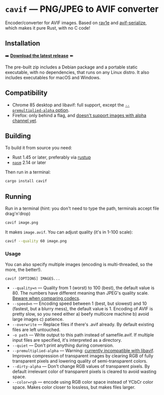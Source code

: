 # `cavif` — PNG/JPEG to AVIF converter

Encoder/converter for AVIF images. Based on [rav1e](//lib.rs/rav1e) and [avif-serialize](//lib.rs/avif-serialize), which makes it pure Rust, with no C code!

## Installation

➡️ **[Download the latest release](https://github.com/kornelski/cavif/releases)** ⬅️

The pre-built zip includes a Debian package and a portable static executable, with no dependencies, that runs on any Linux distro. It also includes executables for macOS and Windows.

## Compatibility

* Chrome 85 desktop and libavif: full support, except the [`--premultiplied-alpha` option](https://github.com/AOMediaCodec/libavif/issues/292).
* Firefox: only behind a flag, and [doesn't support images with alpha channel yet](https://github.com/mozilla/mp4parse-rust/pull/239).

## Building

To build it from source you need:

* Rust 1.45 or later, preferably via [rustup](//rustup.rs)
* [`nasm`](https://www.nasm.us/) 2.14 or later

Then run in a terminal:

```bash
cargo install cavif
```

## Running

Run in a terminal (hint: you don't need to type the path, terminals accept file drag'n'drop)

```bash
cavif image.png
```

It makes `image.avif`. You can adjust quality (it's in 1-100 scale):

```bash
cavif --quality 60 image.png
```

### Usage

You can also specify multiple images (encoding is multi-threaded, so the more, the better!).

```text
cavif [OPTIONS] IMAGES...
```

 * `--quality=n` — Quality from 1 (worst) to 100 (best), the default value is 80. The numbers have different meaning than JPEG's quality scale. [Beware when comparing codecs](https://kornel.ski/faircomparison).
 * `--speed=n` — Encoding speed between 1 (best, but slowest) and 10 (fastest, but a blurry mess), the default value is 1. Encoding of AVIF is pretty slow, so you need either a) beefy multicore machine b) avoid large images c) patience.
 * `--overwrite` — Replace files if there's .avif already. By default existing files are left untouched.
 * `-o path` — Write output to this path instead of samefile.avif. If multiple input files are specified, it's interpreted as a directory.
 * `--quiet` — Don't print anything during conversion.
 * `--premultiplied-alpha` — Warning: [currently incompatible with libavif](https://github.com/AOMediaCodec/libavif/issues/292). Improves compression of transparent images by clearing RGB of fully transparent pixels and lowering quality of semi-transparent colors.
 * `--dirty-alpha` — Don't change RGB values of transparent pixels. By default irrelevant color of transparent pixels is cleared to avoid wasting space.
 * `--color=rgb` — encode using RGB color space instead of YCbCr color space. Makes color closer to lossless, but makes files larger.

